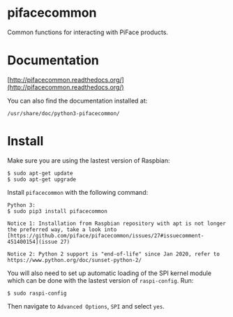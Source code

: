 pifacecommon
============

Common functions for interacting with PiFace products.


Documentation
=============

[http://pifacecommon.readthedocs.org/](http://pifacecommon.readthedocs.org/)

You can also find the documentation installed at:

    /usr/share/doc/python3-pifacecommon/

Install
=======

Make sure you are using the lastest version of Raspbian:

    $ sudo apt-get update
    $ sudo apt-get upgrade

Install `pifacecommon` with the following command:

    Python 3:
    $ sudo pip3 install pifacecommon

    Notice 1: Installation from Raspbian repository with apt is not longer the preferred way, take a look into [https://github.com/piface/pifacecommon/issues/27#issuecomment-451400154](issue 27)
    
    Notice 2: Python 2 support is "end-of-life" since Jan 2020, refer to https://www.python.org/doc/sunset-python-2/
    

You will also need to set up automatic loading of the SPI kernel module which
can be done with the lastest version of `raspi-config`. Run:

    $ sudo raspi-config

Then navigate to `Advanced Options`, `SPI` and select `yes`.
